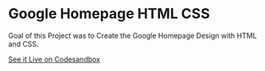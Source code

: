 # Google Homepage HTML CSS

Goal of this Project was to Create the Google Homepage Design with HTML and CSS.

[See it Live on Codesandbox](https://codesandbox.io/s/google-design-html-css-xgeet)
